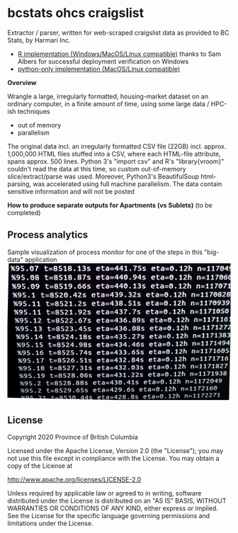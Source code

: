 # bcstats ohcs craigslist
Extractor / parser, written for web-scraped craigslist data as provided to BC Stats, by Harmari Inc.
* [R implementation (Windows/MacOS/Linux compatible)](https://github.com/bcgov/bcstats_ohcs_craigslist/tree/master/R) thanks to Sam Albers for successful deployment verification on Windows
* [python-only implementation (MacOS/Linux compatible)](https://github.com/bcgov/bcstats_ohcs_craigslist/tree/master/py)

**Overview**

Wrangle a large, irregularly formatted, housing-market dataset on an ordinary computer, in a finite amount of time, using some large data / HPC-ish techniques
* out of memory
* parallelism

The original data incl. an irregularly formatted CSV file (22GB) incl. approx. 1,000,000 HTML files stuffed into a CSV, where each HTML-file attribute, spans approx. 500 lines. Python 3's "import csv" and R's "library{vroom}" couldn't read the data at this time, so custom out-of-memory slice/extract/parse was used. Moreover, Python3's BeautifulSoup html-parsing, was accelerated using full machine parallelism. The data contain sensitive information and will not be posted

**How to produce separate outputs for Apartments (vs Sublets)**
(to be completed)

## Process analytics
Sample visualization of process monitor for one of the steps in this "big-data" application
![Process analytics](img/process_analytics.jpg)

## License

Copyright 2020 Province of British Columbia

Licensed under the Apache License, Version 2.0 (the "License");
you may not use this file except in compliance with the License.
You may obtain a copy of the License at

   http://www.apache.org/licenses/LICENSE-2.0

Unless required by applicable law or agreed to in writing, software
distributed under the License is distributed on an "AS IS" BASIS,
WITHOUT WARRANTIES OR CONDITIONS OF ANY KIND, either express or implied.
See the License for the specific language governing permissions and limitations under the License.
